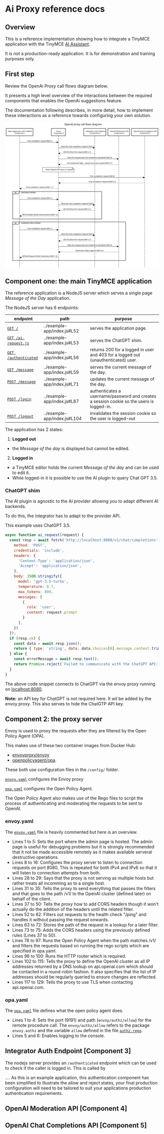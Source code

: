 # Ai Proxy reference docs

## Overview

This is a reference implementation showing how to integrate a TinyMCE application with the TinyMCE [AI Assistant](https://tiny.cloud/docs/tinymce/6/ai/).

It is *not* a production-ready application. It is for demonstration and training purposes only.

## First step

Review the OpenAi Proxy call flows diagram below.

It presents a high level overview of the interactions between the required components that enables the OpenAi suggestions feature.

The documentation following describes, in more detail, how to implement these interactions as a reference towards configuring your own solution.

![Diagram](flow-diagram/flowdiagram.svg)

## Component one: the main TinyMCE application

The reference application is a NodeJS server which serves a single page *Message of the Day* application. 

The NodeJS server has 6 endpoints:

| endpoint                                            | path                         | purpose                                                                                   |
| --------------------------------------------------- | ---------------------------- | ----------------------------------------------------------------------------------------- |
| [`GET /`](../example-app/index.js#L52)              | ../example-app/index.js#L52  | serves the application page.                                                              |
| [`GET /ai-request.js`](../example-app/index.js#L53) | ../example-app/index.js#L53  | serves the ChatGPT shim.                                                                  |
| [`GET /authenticated`](../example-app/index.js#L56) | ../example-app/index.js#L56  | returns 200 for a logged in user and 403 for a logged out (unauthenticated) user.         |
| [`GET /message`](../example-app/index.js#L59)       | ../example-app/index.js#L59  | serves the current message of the day.                                                    |
| [`POST /message`](../example-app/index.js#L71)      | ../example-app/index.js#L71  | updates the current message of the day.                                                   |
| [`POST /login`](../example-app/index.js#L87)        | ../example-app/index.js#L87  | authenticates a username/password and creates a session cookie so the users is logged-in. |
| [`POST /logout`](../example-app/index.js#L104)      | ../example-app/index.js#L104 | invalidates the session cookie so the user is logged-out


<!-- - [`GET /`](../example-app/index.js#L52) - serves the application page.
- [`GET /ai-request.js`](../example-app/index.js#L53) - serves the ChatGPT shim.
- [`GET /authenticated`](../example-app/index.js#L56) - returns 200 for a logged in user and 403 for a logged out (unauthenticated) user.
- [`GET /message`](../example-app/index.js#L59) - serves the current message of the day.
- [`POST /message`](../example-app/index.js#L71) - updates the current message of the day.
- [`POST /login`](../example-app/index.js#L87) - authenticates a username/password and creates a session cookie so the users is logged-in.
- [`POST /logout`](../example-app/index.js#L104) - invalidates the session cookie so the user is logged-out
-->

The application has 2 states: 

1. **Logged out**
  * the *Message of the day* is displayed but cannot be edited.
  
2. **Logged in**
  * a TinyMCE editor holds the current *Message of the day* and can be used to edit it.
  * While logged-in it is possible to use the AI plugin to query Chat GPT 3.5.

### ChatGPT shim

The AI plugin is agnostic to the AI provider allowing you to adapt different AI backends.

To do this, the integrator has to adapt to the provider API.

This example uses ChatGPT 3.5.

```javascript
async function ai_request(request) {
  const resp = await fetch('http://localhost:8080/v1/chat/completions', {
    method: 'POST',
    credentials: 'include',
    headers: {
      'Content-Type': 'application/json',
      'Accept': 'application/json',
    },
    body: JSON.stringify({
      model: 'gpt-3.5-turbo',
      temperature: 0.7,
      max_tokens: 800,
      messages: [
        {
          role: 'user',
          content: request.prompt
        }
      ],
    })
  });
  if (resp.ok) {
    const data = await resp.json();
    return { type: 'string', data: data.choices[0].message.content.trim() };
  } else {
    const errorMessage = await resp.text();
    return Promise.reject(`Failed to communicate with the ChatGPT API: ${errorMessage}`);
  }
}

```

The above code snippet connects to ChatGPT via the envoy proxy running on [localhost:8080](http://localhost:8080).

**Note:** an API key for ChatGPT is not required here. It wil be added by the envoy proxy. This also serves to hide the ChatGTP API key.

## Component 2: the proxy server

Envoy is used to proxy the requests after they are filtered by the Open Policy Agent (OPA).

This makes use of these two container images from Docker Hub:

* [envoyproxy/envoy](https://hub.docker.com/r/envoyproxy/envoy)
* [openpolicyagent/opa](https://hub.docker.com/r/openpolicyagent/opa).

These both use configuration files in the `/config/` folder.

[`envoy.yaml`](../config/envoy.yaml) configures the Envoy proxy

[`opa.yaml`](../config/opa.yaml) configures the Open Policy Agent.

The Open Policy Agent also makes use of the Rego files to script the process of authenticating and moderating the requests to be sent to OpenAI.

### envoy.yaml

The [`envoy.yaml`](../config/envoy.yaml) file is heavily commented but here is an overview.

- Lines 1 to 5: Sets the port where the admin page is hosted. The admin page is useful
for debugging problems but it is strongly recommended that it not be made accessible
remotely as it makes available serveral destructive operations.
- Lines 8 to 16: Configures the proxy server to listen to connection requests on
port 8080. This is repeated for both IPv4 and IPv6 so that it will listen to 
connection attempts from both.
- Lines 28 to 29: Says that the proxy is not serving as multiple hosts but rather treats all incomming as to a single host.
- Lines 31 to 35: Tells the proxy to send everything that passes the filters and
that goes to the path /v1/ to the OpenAI cluster (defined later) on behalf of the client.
- Lines 37 to 50: Tells the proxy how to add CORS headers though it won't
actually do the addition of the headers until the related filter.
- Lines 52 to 62: Filters out requests to the health check "/ping" and handles 
it without passing the request onwards.
- Lines 63 to 72: Stores the path of the request in a lookup for a later filter.
- Lines 73 to 75: Adds the CORS headers using the previously defined rules (Lines 37 to 50).
- Lines 76 to 97: Runs the Open Policy Agent when the path matches /v1/ and filters
the requests based on running the rego scripts which are specified in opa.yaml.
- Lines 98 to 100: Runs the HTTP router which is required.
- Lines 102 to 115: Tells the proxy to define the OpenAI cluster as all IP addresses
returned by a DNS lookup on api.openai.com which should be contacted in a round-robin
fashion. It also specifies that the list of IP addresses should be regularly queried
to ensure changes are reflected.
- Lines 117 to 129: Tells the proxy to use TLS when contacting api.openai.com.

### opa.yaml
The [`opa.yaml`](../config/opa.yaml) file defines what the open policy agent does.

- Lines 1 to 4: Sets the port (9191) and path (`envoy/authz/allow`) for the remote procedure call. 
The `envoy/authz/allow` refers to the package `envoy.authz` and the variable `allow` defined in the file
[`authz.rego`](../config/authz.rego).
- Lines 5 and 6: Enables logging to the console.

## **Integrator Auth Endpoint [Component 3]**

The nodejs server provides an `/authenticated` endpoint which can be used to check if the caller is logged in. This is called by 

…. As this is an example application, this authentication component has been simplified to illustrate the allow and reject states, your final production configuration will need to be tailored to suit your applications production authentication requirements.

## OpenAI Moderation API **[Component 4]**

## **OpenAI Chat Completions API [Component  5]**

